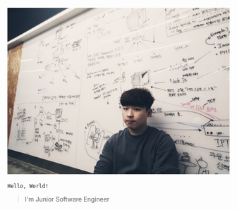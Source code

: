![ME](./F8358ECB-7C9F-4B2C-B708-6C215B3DCEE3.jpeg)

`Hello, World!`

> I'm Junior Software Engineer
